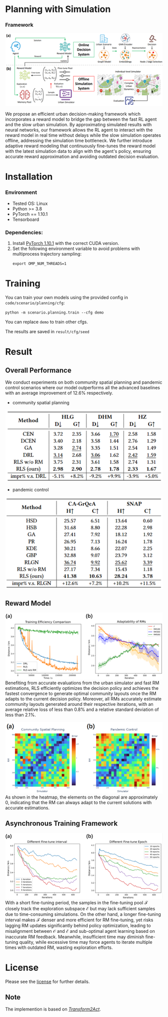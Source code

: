 # Planning with Simulation

### Framework

![Loading Model Overview](img/pipeline.png "Model Overview")

We propose an efficient urban decision-making framework which incorporates a reward model to bridge the gap between the fast RL agent and the slow urban simulation.
By approximating simulated results with neural networks, our framework allows the RL agent to interact with the reward model in real time without delays while the slow simulation operates offline, addressing the simulation time bottleneck.
We further introduce adaptive reward modeling that continuously fine-tunes the reward model with the latest simulation data to align with the agent's policy, ensuring accurate reward approximation and avoiding outdated decision evaluation. 


# Installation 

### Environment
- Tested OS: Linux
- Python >= 3.8
- PyTorch == 1.10.1
- Tensorboard
### Dependencies:
1. Install [PyTorch 1.10.1](https://pytorch.org/get-started/previous-versions/) with the correct CUDA version.
2. Set the following environment variable to avoid problems with multiprocess trajectory sampling:
    ```
    export OMP_NUM_THREADS=1
    ```

# Training

You can train your own models using the provided config in `code/scenario/planning/cfg`:

```
python -m scenario.planning.train --cfg demo
```
You can replace `demo` to train other cfgs.

The results are saved in `result/cfg/seed`


# Result

## Overall Performance

We conduct experiments on both community spatial planning and pandemic control scenarios where our model outperforms all the advanced baselines with an average improvement of 12.6\% respectively.
- community spatial planning

![Loading Model Overview](img/result1.png "result1")
- pandemic control

![Loading Model Overview](img/result2.png "result2")

## Reward Model 

![Loading Model Overview](img/RM.png "RM")
Benefiting from accurate evaluations from the urban simulator and fast RM estimations, RLS efficiently optimizes the decision policy and achieves the fastest convergence to generate optimal community layouts once the RM adapts to the current decision policy.
Moreover, all RMs accurately estimate community layouts generated around their respective iterations, with an average relative loss of less than 0.8\% and a relative standard deviation of less than 2.1\%.


![Loading Model Overview](img/heatmap.png "heatmap")
As shown in the heatmap, the elements on the diagonal are approximately 0, indicating that the RM can always adapt to the current solutions with accurate estimations.


## Asynchronous Training Framework

![Loading Model Overview](img/AdaReMo.png "AdaReMo")
With a short fine-tuning period, the samples in the fine-tuning pool $\mathcal{F}$ closely track the exploration subspace $\mathcal{E}$ but may lack sufficient samples due to time-consuming simulations.
On the other hand, a longer fine-tuning interval makes $\mathcal{F}$ denser and more efficient for RM fine-tuning, yet risks lagging RM updates significantly behind policy optimization, leading to misalignment between $\mathcal{O}$ and $\mathcal{E}$ and sub-optimal agent learning based on inaccurate RM feedback.
Meanwhile, insufficient time may diminish fine-tuning quality, while excessive time may force agents to iterate multiple times with outdated RM, wasting exploration efforts.


# License
Please see the [license](LICENSE) for further details.

## Note

The implemention is based on *[Transform2Act](https://github.com/Khrylx/Transform2Act)*.
